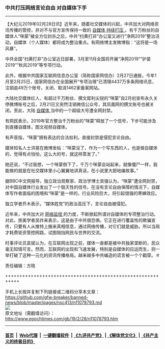 ### 中共打压网络言论自由 对自媒体下手
------------------------

<p>
 【大纪元2019年02月28日讯】近年来，随着社交媒体的兴起，中共加大对网络资讯传播的管控，并对不与官方宣传保持一致的
 <a href="http://www.epochtimes.com/gb/tag/%E8%87%AA%E5%AA%92%E4%BD%93.html">
  自媒体
 </a>
 <a href="http://www.epochtimes.com/gb/tag/%E6%8C%81%E7%BB%AD%E6%89%93%E5%8E%8B.html">
  持续打压
 </a>
 。有千万粉丝的自媒体人“咪蒙”被全方位封杀之后，中共“扫黄打非”办公室又进行“净网2019”整治活动，自媒体（个人媒体）都将成为整治重点。有网络博主发微博指：“这将是一场风暴”。
</p>
<p>
 中共全国“扫黄打非”办公室近日部署，3月至11月全国将开展“净网2019”“护苗2019”“秋风2019”等专项行动。
</p>
<p>
 此外，根据中共国家互联网信息办公室（简称国家网信办）2月27日通报，今年1月至2月25日，国家网信办在全国展开“专项治理”已清理4437万多条网络讯息，注销逾49万个账号，关闭、取消1462家备案网站。
</p>
<p>
 大陆社交媒体红人、有超过千万粉丝、撰文犀利尖锐的“咪蒙”自2月初宣布永久关停微博账号之后，2月21日又突然注销微信公众号，其凤凰网的撰文账号也被关闭。至此，大陆
 <a href="http://www.epochtimes.com/gb/tag/%E8%87%AA%E5%AA%92%E4%BD%93.html">
  自媒体
 </a>
 当中的一个超级大号遭全网封禁。
</p>
<p>
 有网民表示，2019年官方整治千万粉丝的“咪蒙”释放了一个信号，下步可能涉及到直播自媒体，图文视频自媒体。
</p>
<p>
 有声音指，“咪蒙”拥有表达的合法权利，直接封禁是侵犯言论自由。
</p>
<p>
 媒体知名人士洪晃在微博发帖：“咪蒙没了，作为一个写东西的人，也是做自媒体的，觉得有点怕怕，这么大的号，就这样蒸发了。”
</p>
<p>
 她还说，“不过我想，一个咪蒙倒下了，千万个咪蒙会站起来，就像僵尸一样，我能做的就是在社交媒体里小心翼翼地讲真话，在小说里大胆地编故事。”
</p>
<p>
 据BBC中文网报导，独立政治观察家、政治学博士吴强认为，“咪蒙”遭全网封禁，对中国自媒体行业发出了一个毁灭性的信号。在没有言论自由保障的情况下，自媒体写作者面临的困境和“咪蒙”是一样的，行业风险巨大，将引起很强的寒蝉效应。
</p>
<p>
 独立学者乔木表示，“媒体姓党”的政治高压下，言论自由被侵犯。
</p>
<p>
 近年来，中共加大对
 <a href="http://www.epochtimes.com/gb/tag/%E7%BD%91%E7%BB%9C%E7%9B%91%E6%8E%A7.html">
  网络监控
 </a>
 的力度，不断掀起所谓对自媒体的专项整治行动。对此，旅美学者吴祚来表示，这是由于中共很恐惧。它正在进行覆盖性的欺骗宣传，只要有人从推特上搬来真相信息，通过网络传播，对它们就是威胁。所以当局才耗费钜资管控网路，试图阻挡网民与世界的交流。
</p>
<p>
 时事评论员袁斌认为，在互联网出现之前，媒体一直都是被中共独家垄断的，民众毫无知情可言。然而，互联网的出现和飞速发展，特别是自媒体的应运而生，则一举打破了这种一元化的资讯传播格局。越来越多中共编造的谎言被一个个戳穿。＃
</p>
<p>
 责任编辑：方晓
</p>

+++++++++++++++++++++++++++++++++++++++++++++++++++++++++++<br/><br/>
手机上长按并复制下列链接或二维码分享本文章：<br/>
https://github.com/gfw-breaker/banned-news/blob/master/pages/nsc413/n11078793.md <br/>
<a href='https://github.com/gfw-breaker/banned-news/blob/master/pages/nsc413/n11078793.md'><img src='https://github.com/gfw-breaker/banned-news/blob/master/pages/nsc413/n11078793.md.png'/></a> <br/>
原文地址（需翻墙访问）：http://www.epochtimes.com/gb/19/2/28/n11078793.htm


------------------------
#### [首页](https://github.com/gfw-breaker/banned-news/blob/master/README.md) &nbsp;|&nbsp; [Web代理](https://github.com/labour-camp/helloworld) &nbsp;|&nbsp; [一键翻墙软件](https://github.com/gfw-breaker/nogfw/blob/master/README.md) &nbsp;| [《九评共产党》](https://github.com/gfw-breaker/9ping.md/blob/master/README.md#九评之一评共产党是什么) | [《解体党文化》](https://github.com/gfw-breaker/jtdwh.md/blob/master/README.md) | [《共产主义的终极目的》](https://github.com/gfw-breaker/gczydzjmd.md/blob/master/README.md)

